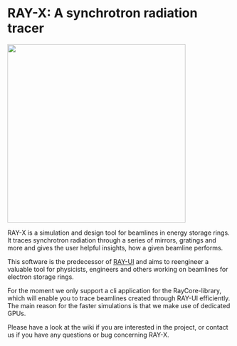 # RAY-X: A synchrotron radiation tracer

<img src="https://user-images.githubusercontent.com/13185253/167402648-788eee6a-2ba4-466a-8a0a-62e59663e957.png" width="400" height="400"/>

RAY-X is a simulation and design tool for beamlines in energy storage rings. It traces synchrotron radiation through a series of mirrors, gratings and more and gives the user helpful insights, how a given beamline performs. 

This software is the predecessor of [RAY-UI](https://www.helmholtz-berlin.de/forschung/oe/wi/optik-strahlrohre/arbeitsgebiete/ray_en.html) and aims to reengineer a valuable tool for physicists, engineers and others working on beamlines for electron storage rings.

For the moment we only support a cli application for the RayCore-library, which will enable you to trace beamlines created through RAY-UI efficiently. The main reason for the faster simulations is that we make use of dedicated GPUs.


Please have a look at the wiki if you are interested in the project, or contact us if you have any questions or bug concerning RAY-X. 
